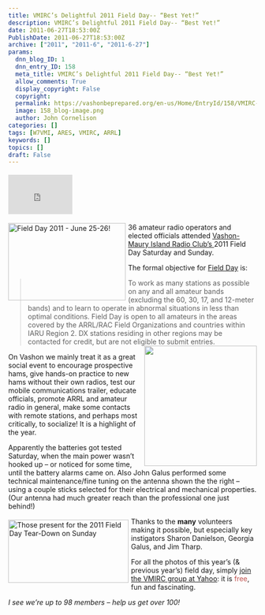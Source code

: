 ```yaml
---
title: VMIRC’s Delightful 2011 Field Day-- “Best Yet!”
description: VMIRC’s Delightful 2011 Field Day-- “Best Yet!”
date: 2011-06-27T18:53:00Z
PublishDate: 2011-06-27T18:53:00Z
archive: ["2011", "2011-6", "2011-6-27"]
params:
  dnn_blog_ID: 1
  dnn_entry_ID: 158
  meta_title: VMIRC’s Delightful 2011 Field Day-- “Best Yet!”
  allow_comments: True
  display_copyright: False
  copyright:
  permalink: https://vashonbeprepared.org/en-us/Home/EntryId/158/VMIRC-rsquo-s-Delightful-2011-Field-Day-ldquo-Best-Yet-rdquo
  image: 158_blog-image.png
  author: John Cornelison
categories: []
tags: [W7VMI, ARES, VMIRC, ARRL]
keywords: []
topics: []
draft: False
---
```


<div class="wlWriterHeaderFooter" style="padding-bottom: 4px; margin: 0px; padding-left: 0px; padding-right: 0px; float: none; padding-top: 4px"><iframe src="http://www.facebook.com/widgets/like.php?href=http://vashoneoc.org/Blogs/VashonPreparedness/tabid/164/EntryId/158/VMIRC-rsquo-s-Delightful-2011-Field-Day-ldquo-Best-Yet-rdquo.aspx" frameborder="0" scrolling="no" style="border-bottom: medium none; border-left: medium none; width: 130px; height: 80px; border-top: medium none; border-right: medium none"></iframe></div>
<p><img alt="Field Day 2011 - June 25-26!" align="left" width="238" height="157" style="margin: 0px 5px 0px 0px; display: inline; float: left" src="http://www.arrl.org/img/333x220/exact/On_the_Air/Field_Day/FD2011_Logo_SMALL.JPG" />36 amateur radio operators and elected officials attended <a href="http://www.w7vmi.org/">Vashon-Maury Island Radio Club’s </a>2011 Field Day Saturday and Sunday.</p>
<p>The formal objective for <a target="_blank" href="http://www.arrl.org/field-day">Field Day</a> is:</p>
<blockquote>
<p>To work as many stations as possible on any and all amateur bands (excluding the 60, 30, 17, and 12-meter bands) and to learn to operate in abnormal situations in less than optimal conditions. Field Day is open to all amateurs in the areas covered by the ARRL/RAC Field Organizations and countries within IARU Region 2. DX stations residing in other regions may be contacted for credit, but are not eligible to submit entries.<a href="/LinkClick.aspx?fileticket=5KyCm_-FLmo%3d&amp;tabid=164"><img border="0" align="right" width="228" height="244" style="background-image: none; border-right-width: 0px; margin: 0px 0px 5px 5px; padding-left: 0px; padding-right: 0px; display: inline; float: right; border-top-width: 0px; border-bottom-width: 0px; border-left-width: 0px; padding-top: 0px" alt="" src="./images/158/Windows-Live-Writer-1435441b6ab3_9F93-ff_1268993.800x856_thumb.jpg" /></a></p>
</blockquote>
<p>On Vashon we mainly treat it as a great social event to encourage prospective hams, give hands-on practice to new hams without their own radios, test our mobile communications trailer, educate officials, promote ARRL and amateur radio in general, make some contacts with remote stations, and perhaps most critically, to socialize! It is a highlight of the year.</p>
<p>Apparently the batteries got tested Saturday, when the main power wasn’t hooked up – or noticed for some time, until the battery alarms came on. Also John Galus performed some technical maintenance/fine tuning on the antenna shown the the right – using a couple sticks selected for their electrical and mechanical properties. (Our antenna had much greater reach than the professional one just behind!)</p>
<p><a href="./images/158/Windows-Live-Writer-1435441b6ab3_9F93-2011-06-26_8001.753x390_2.jpg"><img title="2011 Field Day Tear-Down, by Georgia Galus" border="0" alt="Those present for the 2011 Field Day Tear-Down on Sunday" align="left" width="244" height="128" style="background-image: none; border-bottom: 0px; border-left: 0px; margin: 5px 5px 5px 0px; padding-left: 0px; padding-right: 0px; display: inline; float: left; border-top: 0px; border-right: 0px; padding-top: 0px" src="./images/158/Windows-Live-Writer-1435441b6ab3_9F93-2011-06-26_8001.753x390_thumb.jpg" /></a>Thanks to the <strong>many</strong> volunteers making it possible, but especially key instigators Sharon Danielson, Georgia Galus, and Jim Tharp.</p>
<p>For all the photos of this year’s (&amp; previous year’s) field day, simply <a target="_blank" href="http://groups.yahoo.com/group/w7vmi">join the VMIRC group at Yahoo</a>: it is <font color="#c0504d">free</font>, fun and fascinating.</p>
<p><em>I see we’re up to 98 members – help us get over 100!</em></p>
